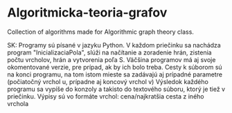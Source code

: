 # Algoritmicka-teoria-grafov
Collection of algorithms made for Algorithmic graph theory class.

SK:
Programy sú písané v jazyku Python.
V každom priečinku sa nachádza program "InicializaciaPola", slúži na načítanie a zoradenie hrán, zistenia počtu vrcholov, hrán a vytvorenia poľa S.
Väčšina programov má aj svoje okomentované verzie, pre prípad, ak by ich bolo treba.
Cesty k súborom sú na konci programu, na tom istom mieste sa zadávajú aj prípadné parametre (počiatočný vrchol u, prípadne aj koncový vrchol v)
Výsledok každého programu sa vypíše do konzoly a takisto do textového súboru, ktorý je tiež v priečinku.
Výpisy sú vo formáte vrchol: cena/najkratšia cesta z iného vrchola
